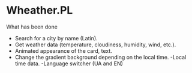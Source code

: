 # Wheather.PL
What has been done

- Search for a city by name (Latin).
- Get weather data (temperature, cloudiness, humidity, wind, etc.).
- Animated appearance of the card, text.
- Change the gradient background depending on the local time.
-Local time data.
-Language switcher (UA and EN)



